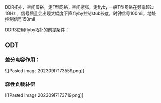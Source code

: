 DDR拓扑，空间富裕，走T型网络，空间紧张，走flyby
一般T型网络在频率超过1GHz ，信号质量会出现大幅度下降
flyby控制stub长度，时钟信号100mil，地址控制信号150mil，

DDR3使用flyby拓扑的前提条件：




## ODT




###  差分电容作用：
![[Pasted image 20230917173559.png]]

### 容性负载补偿
![[Pasted image 20230917173719.png]]
